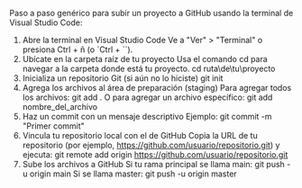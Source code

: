 Paso a paso genérico para subir un proyecto a GitHub usando la terminal de Visual Studio Code:
1. Abre la terminal en Visual Studio Code
Ve a "Ver" > "Terminal" o presiona Ctrl + ñ (o `Ctrl + ``).
2. Ubícate en la carpeta raíz de tu proyecto
Usa el comando cd para navegar a la carpeta donde está tu proyecto.
  cd ruta\de\tu\proyecto
3. Inicializa un repositorio Git (si aún no lo hiciste)
  git init
4. Agrega los archivos al área de preparación (staging)
Para agregar todos los archivos:
  git add .
O para agregar un archivo específico:
git add nombre_del_archivo
5. Haz un commit con un mensaje descriptivo
Ejemplo:
  git commit -m "Primer commit"
6. Vincula tu repositorio local con el de GitHub
Copia la URL de tu repositorio (por ejemplo, https://github.com/usuario/repositorio.git) y ejecuta:
git remote add origin https://github.com/usuario/repositorio.git
7. Sube los archivos a GitHub
Si tu rama principal se llama main:
  git push -u origin main
Si se llama master:
  git push -u origin master
